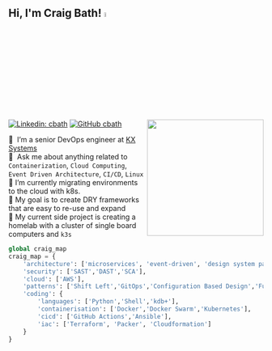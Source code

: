 ## Hi, I'm Craig Bath! <a><img src="https://media.giphy.com/media/HVFyuAzKcC616jnpq7/giphy.gif" width="5%"></a>


<img align='right' src="https://media.giphy.com/media/v1.Y2lkPTc5MGI3NjExdXI5YXZlcHloZmI3YWMzN2hjOHB3eDg5cndkbW84ZzkzY2c2eTYybCZlcD12MV9pbnRlcm5hbF9naWZfYnlfaWQmY3Q9cw/jdPMeyv9rn0hZHh8n9/giphy.gif" width="230">

[![Linkedin: cbath](https://img.shields.io/badge/-cbath-blue?style=flat-square&logo=Linkedin&logoColor=white&link=https://www.linkedin.com/in/craig-bath/)](https://www.linkedin.com/in/craig-bath/)
[![GitHub cbath](https://img.shields.io/github/followers/cbath?label=follow&style=social)](https://github.com/cbath)

🔭 &nbsp;I’m a senior DevOps engineer at <a href="https://kx.com/">KX Systems</a>\
💬 &nbsp;Ask me about anything related to `Containerization`, `Cloud Computing`, `Event Driven Architecture`, `CI/CD`, `Linux`\
🌱 I’m currently migrating environments to the cloud with k8s.\
🥅 My goal is to create DRY frameworks that are easy to re-use and expand\
🎯 My current side project is creating a homelab with a cluster of single board computers and `k3s`

```python
global craig_map
craig_map = {
    'architecture': ['microservices', 'event-driven', 'design system pattern'],
    'security': ['SAST','DAST','SCA'],
    'cloud': ['AWS'],
    'patterns': ['Shift Left','GitOps','Configuration Based Design','Functional Programming'],
    'coding': {
        'languages': ['Python','Shell','kdb+'],
        'containerisation': ['Docker','Docker Swarm','Kubernetes'],
        'cicd': ['GitHub Actions','Ansible'],
        'iac': ['Terraform', 'Packer', 'Cloudformation']
    }
}
```

